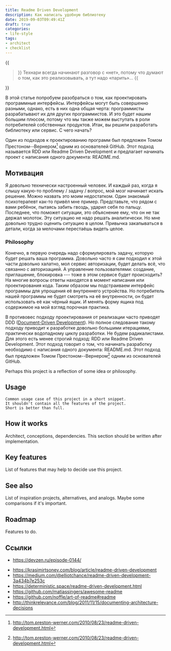 ```yaml
---
title: Readme Driven Development
description: Как написать удобную библиотеку
date: 2019-09-03T09:49:41Z
draft: true
categories:
- life-style
tags:
- architect
- checklist
---
```


{{<blockquote author="Будин А.В.">}}
Технари всегда начинают разговор с «нет», потому что думают о том, как это реализовывать, а тут надо «парить»…
{{</blockquote>}}

В этой статье попробуем разобраться о том, как проектировать программные интерфейсы. Интерфейсы могут быть совершенно разными, однако, есть в них одна общая черта: программисты разрабатывают их для других программистов. И это будет нашим большим плюсом, потому что мы также можем выступать в роли потребителей собственных продуктов. Итак, вы решили разработать библиотеку или сервис. С чего начать?

Один из подходов к проектированию программ был предложен Томом Престоном--Вернером[^1] одним из основателей GitHub. Этот подход называется RDD или Readme Driven Development и предлагает начинать проект с написания одного документа: README.md.

## Мотивация

Я довольно технически настроенный человек. И каждый раз, когда я слышу какую-то проблему / задачу / вопрос, мой мозг начинает искать решение. Можно назвать это моим недостатком. Один знакомый психотерапевт как-то привёл мне пример. Представьте, что рядом с вами ребёнок, пытаясь забить гвоздь, ударил себя по пальцу. Последнее, что поможет ситуации, это объяснение ему, что он не так держал молоток. Эту ситуацию не надо решать аналитически. Но мне довольно трудно оценить ситуацию в целом. Привычка закапываться в детали, когда за мелочами перестаёшь видеть целое.

### Philosophy

Конечно, в первую очередь надо сформулировать задачу, которую будет решать ваша программа. Довольно часто я сам подходил к этой части довольно халатно, мол сервис авторизации, будет делать всё, что связанно с авторизацией. А управление пользователями: создание, приглашение, блокировка --- тоже в этом сервисе будет происходить? На многие вопросы ответы находятся в момент написания или проектирования кода. Таким образом мы подстраиваем интерфейс программы для упрощения её внутреннего устройства. Но потребитель нашей программы не будет смотреть на её внутренности, он будет использовать её как чёрный ящик. И менять форму ящика под содержимое на мой взгляд порочная практика.

В противовес подходу проектирования от реализации часто приводят DDD ([Document-Driven Development](https://gist.github.com/zsup/9434452)). Но полное следование такому подходу приводит к разработке довольно большими итерациями, практически водопадному циклу разработки. Не будем радикалистами. Для этого есть менее строгий подход: RDD или Readme Driven Development. Этот подход говорит о том, что начинать разработку необходимо с написания одного документа: README.md. Этот подход был предложен Томом Престоном--Вернером[^1] одним из основателей GitHub.

Perhaps this project is a reflection of some idea or philosophy.

## Usage

```
Common usage case of this project in a short snippet.
It shouldn't contain all the features of the project.
Short is better than full.
```

## How it works

Architect, conceptions, dependencies. This section should be written after implementation.

## Key features

List of features that may help to decide use this project.

## See also

List of inspiration projects, alternatives, and analogs. Maybe some comparisons if it's important.

## Roadmap

Features to do.

## Ссылки

- https://devzen.ru/episode-0144/
[^1]: http://tom.preston-werner.com/2010/08/23/readme-driven-development.html
- https://krasimirtsonev.com/blog/article/readme-driven-development
- https://medium.com/@elliotchance/readme-driven-development-3a434b7e253c
- https://deterministic.space/readme-driven-development.html
- https://github.com/matiassingers/awesome-readme
- https://github.com/noffle/art-of-readme#readme
- http://thinkrelevance.com/blog/2011/11/15/documenting-architecture-decisions
